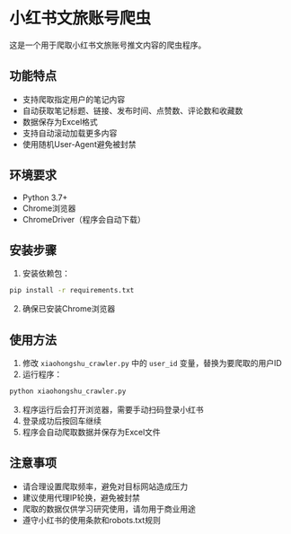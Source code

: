 # 小红书文旅账号爬虫

这是一个用于爬取小红书文旅账号推文内容的爬虫程序。

## 功能特点

- 支持爬取指定用户的笔记内容
- 自动获取笔记标题、链接、发布时间、点赞数、评论数和收藏数
- 数据保存为Excel格式
- 支持自动滚动加载更多内容
- 使用随机User-Agent避免被封禁

## 环境要求

- Python 3.7+
- Chrome浏览器
- ChromeDriver（程序会自动下载）

## 安装步骤

1. 安装依赖包：
```bash
pip install -r requirements.txt
```

2. 确保已安装Chrome浏览器

## 使用方法

1. 修改 `xiaohongshu_crawler.py` 中的 `user_id` 变量，替换为要爬取的用户ID
2. 运行程序：
```bash
python xiaohongshu_crawler.py
```
3. 程序运行后会打开浏览器，需要手动扫码登录小红书
4. 登录成功后按回车继续
5. 程序会自动爬取数据并保存为Excel文件

## 注意事项

- 请合理设置爬取频率，避免对目标网站造成压力
- 建议使用代理IP轮换，避免被封禁
- 爬取的数据仅供学习研究使用，请勿用于商业用途
- 遵守小红书的使用条款和robots.txt规则 